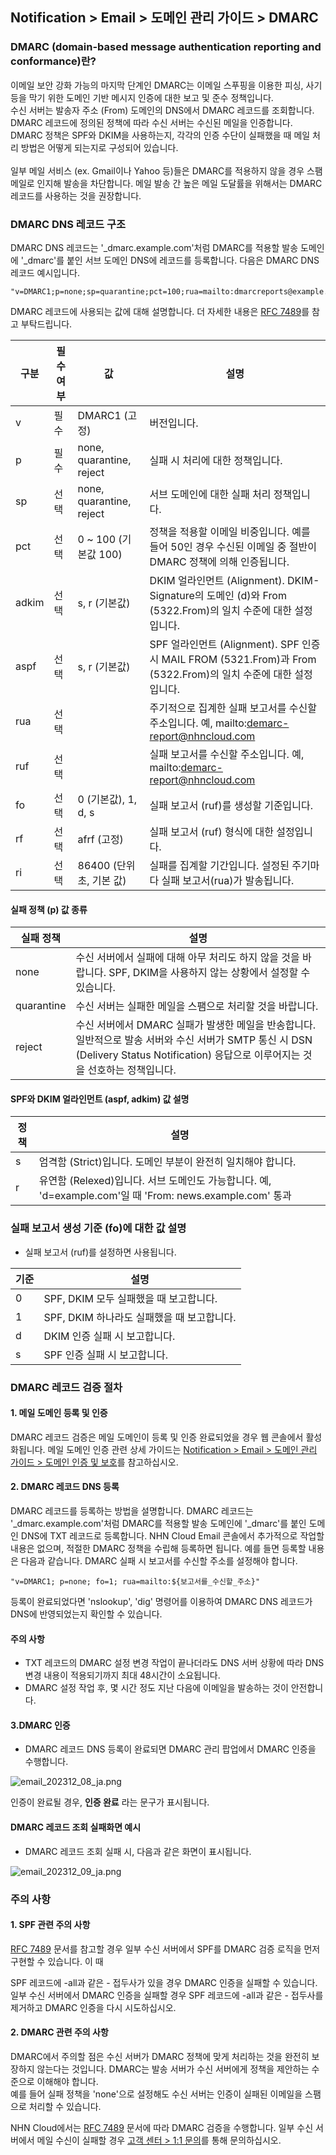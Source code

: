 ## Notification > Email > 도메인 관리 가이드 > DMARC

### DMARC (domain-based message authentication reporting and conformance)란?

이메일 보안 강화 가능의 마지막 단계인 DMARC는 이메일 스푸핑을 이용한 피싱, 사기 등을 막기 위한 도메인 기반 메시지 인증에 대한 보고 및 준수 정책입니다. 
<br>수신 서버는 발송자 주소 (From) 도메인의 DNS에서 DMARC 레코드를 조회합니다. DMARC 레코드에 정의된 정책에 따라 수신 서버는 수신된 메일을 인증합니다. DMARC 정책은 SPF와 DKIM을 사용하는지, 각각의 인증 수단이 실패했을 때 메일 처리 방법은 어떻게 되는지로 구성되어 있습니다. 
<br><br>일부 메일 서비스 (ex. Gmail이나 Yahoo 등)들은 DMARC를 적용하지 않을 경우 스팸 메일로 인지해 발송을 차단합니다. 메일 발송 간 높은 메일 도달률을 위해서는 DMARC 레코드를 사용하는 것을 권장합니다.

### DMARC DNS 레코드 구조

DMARC DNS 레코드는 '_dmarc.example.com'처럼 DMARC를 적용할 발송 도메인에 '_dmarc'를 붙인 서브 도메인 DNS에 레코드를 등록합니다.
다음은 DMARC DNS 레코드 예시입니다.

```
"v=DMARC1;p=none;sp=quarantine;pct=100;rua=mailto:dmarcreports@example.com;"
```

DMARC 레코드에 사용되는 값에 대해 설명합니다. 더 자세한 내용은 [RFC 7489](https://www.ietf.org/rfc/rfc7489.txt)를 참고 부탁드립니다.

| 구분 | 필수 여부 | 값                        | 설명                                                                                        |
| --- | ----- |--------------------------|-------------------------------------------------------------------------------------------|
| v | 필수 | DMARC1 (고정)              | 버전입니다.                                                                                    |
| p | 필수 | none, quarantine, reject | 실패 시 처리에 대한 정책입니다.                                                                        |
| sp | 선택 | none, quarantine, reject | 서브 도메인에 대한 실패 처리 정책입니다.                                                                   |
| pct | 선택 | 0 \~ 100 (기본값 100)       | 정책을 적용할 이메일 비중입니다. 예를 들어 50인 경우 수신된 이메일 중 절반이 DMARC 정책에 의해 인증됩니다.                         |
| adkim | 선택 | s, r (기본값)               | DKIM 얼라인먼트 (Alignment). DKIM-Signature의 도메인 (d)와 From (5322.From)의 일치 수준에 대한 설정입니다.       |
| aspf | 선택 | s, r (기본값)               | SPF 얼라인먼트 (Alignment). SPF 인증 시 MAIL FROM (5321.From)과 From (5322.From)의 일치 수준에 대한 설정입니다. |
| rua | 선택 |                          | 주기적으로 집계한 실패 보고서를 수신할 주소입니다. 예, mailto:demarc-report@nhncloud.com                         |
| ruf | 선택 |                          | 실패 보고서를 수신할 주소입니다. 예, mailto:demarc-report@nhncloud.com                                   |
| fo | 선택 | 0 (기본값), 1, d, s         | 실패 보고서 (ruf)를 생성할 기준입니다.                                                                  |
| rf | 선택 | afrf (고정)                | 실패 보고서 (ruf) 형식에 대한 설정입니다.                                                                |
| ri | 선택 | 86400 (단위 초, 기본 값)       | 실패를 집계할 기간입니다. 설정된 주기마다 실패 보고서(rua)가 발송됩니다.                                               |

#### 실패 정책 (p) 값 종류

| 실패 정책 | 설명                                                                                                                          |
| ----- |-----------------------------------------------------------------------------------------------------------------------------|
| none | 수신 서버에서 실패에 대해 아무 처리도 하지 않을 것을 바랍니다. SPF, DKIM을 사용하지 않는 상황에서 설정할 수 있습니다.                                                    |
| quarantine | 수신 서버는 실패한 메일을 스팸으로 처리할 것을 바랍니다.                                                                                            |
| reject | 수신 서버에서 DMARC 실패가 발생한 메일을 반송합니다. 일반적으로 발송 서버와 수신 서버가 SMTP 통신 시 DSN (Delivery Status Notification) 응답으로 이루어지는 것을 선호하는 정책입니다. |

#### SPF와 DKIM 얼라인먼트 (aspf, adkim) 값 설명

| 정책 | 설명                                                                                 |
| --- |------------------------------------------------------------------------------------|
| s | 엄격함 (Strict)입니다. 도메인 부분이 완전히 일치해야 합니다.                                             |
| r | 유연함 (Relexed)입니다. 서브 도메인도 가능합니다. 예, 'd=example.com'일 때 'From: news.example.com' 통과 |

### 실패 보고서 생성 기준 (fo)에 대한 값 설명
- 실패 보고서 (ruf)를 설정하면 사용됩니다.

| 기준 | 설명 |
| --- | --- |
| 0 | SPF, DKIM 모두 실패했을 때 보고합니다. |
| 1 | SPF, DKIM 하나라도 실패했을 때 보고합니다. |
| d | DKIM 인증 실패 시 보고합니다. |
| s | SPF 인증 실패 시 보고합니다. |

### DMARC 레코드 검증 절차
#### 1. 메일 도메인 등록 및 인증
DMARC 레코드 검증은 메일 도메인이 등록 및 인증 완료되었을 경우 웹 콘솔에서 활성화됩니다.
메일 도메인 인증 관련 상세 가이드는 [Notification > Email > 도메인 관리 가이드 > 도메인 인증 및 보호](https://docs.toast.com/ko/)를 참고하십시오.

#### 2. DMARC 레코드 DNS 등록
DMARC 레코드를 등록하는 방법을 설명합니다.
DMARC 레코드는 '_dmarc.example.com'처럼 DMARC를 적용할 발송 도메인에 '_dmarc'를 붙인 도메인 DNS에 TXT 레코드로 등록합니다. NHN Cloud Email 콘솔에서 추가적으로 작업할 내용은 없으며, 적절한 DMARC 정책을 수립해 등록하면 됩니다.
예를 들면 등록할 내용은 다음과 같습니다. DMARC 실패 시 보고서를 수신할 주소를 설정해야 합니다.

```
"v=DMARC1; p=none; fo=1; rua=mailto:${보고서를_수신할_주소}"
```

등록이 완료되었다면 'nslookup', 'dig' 명령어를 이용하여 DMARC DNS 레코드가 DNS에 반영되었는지 확인할 수 있습니다.

#### 주의 사항
- TXT 레코드의 DMARC 설정 변경 작업이 끝나더라도 DNS 서버 상황에 따라 DNS 변경 내용이 적용되기까지 최대 48시간이 소요됩니다.
- DMARC 설정 작업 후, 몇 시간 정도 지난 다음에 이메일을 발송하는 것이 안전합니다.

#### 3.DMARC 인증 
- DMARC 레코드 DNS 등록이 완료되면 DMARC 관리 팝업에서 DMARC 인증을 수행합니다.

![email_202312_08_ja.png](https://kr1-api-object-storage.nhncloudservice.com/v1/AUTH_2acdfabf4efe4efc8a04c00b348110c9/cdn_origin/prod_email/email_202312_08_ja.png)

인증이 완료될 경우, **인증 완료** 라는 문구가 표시됩니다.

#### DMARC 레코드 조회 실패화면 예시
- DMARC 레코드 조회 실패 시, 다음과 같은 화면이 표시됩니다.

![email_202312_09_ja.png](https://kr1-api-object-storage.nhncloudservice.com/v1/AUTH_2acdfabf4efe4efc8a04c00b348110c9/cdn_origin/prod_email/email_202312_09_ja.png)


### 주의 사항
#### 1. SPF 관련 주의 사항
[RFC 7489](https://www.ietf.org/rfc/rfc7489.txt) 문서를 참고할 경우 일부 수신 서버에서 SPF를 DMARC 검증 로직을 먼저 구현할 수 있습니다. 이 때

SPF 레코드에 -all과 같은 - 접두사가 있을 경우 DMARC 인증을 실패할 수 있습니다. 일부 수신 서버에서 DMARC 인증을 실패할 경우 SPF 레코드에 -all과 같은 - 접두사를 제거하고 DMARC 인증을 다시 시도하십시오.

#### 2. DMARC 관련 주의 사항
DMARC에서 주의할 점은 수신 서버가 DMARC 정책에 맞게 처리하는 것을 완전히 보장하지 않는다는 것입니다. DMARC는 발송 서버가 수신 서버에게 정책을 제안하는 수준으로 이해해야 합니다.
<br> 예를 들어 실패 정책을 'none'으로 설정해도 수신 서버는 인증이 실패된 이메일을 스팸으로 처리할 수 있습니다.

NHN Cloud에서는 [RFC 7489](https://www.ietf.org/rfc/rfc7489.txt) 문서에 따라 DMARC 검증을 수행합니다. 일부 수신 서버에서 메일 수신이 실패할 경우 [고객 센터 > 1:1 문의](https://www.nhncloud.com/kr/support/inquiry)를 통해 문의하십시오.

